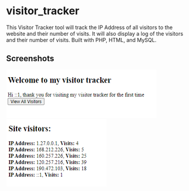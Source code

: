 # visitor_tracker
This Visitor Tracker tool will track the IP Address of all visitors to the website and their number of visits. It will also display a log of the visitors and their number of visits. Built with PHP, HTML, and MySQL.

## Screenshots
![image caption](q3-1-1.png)
![image caption](q3-1-2.png)